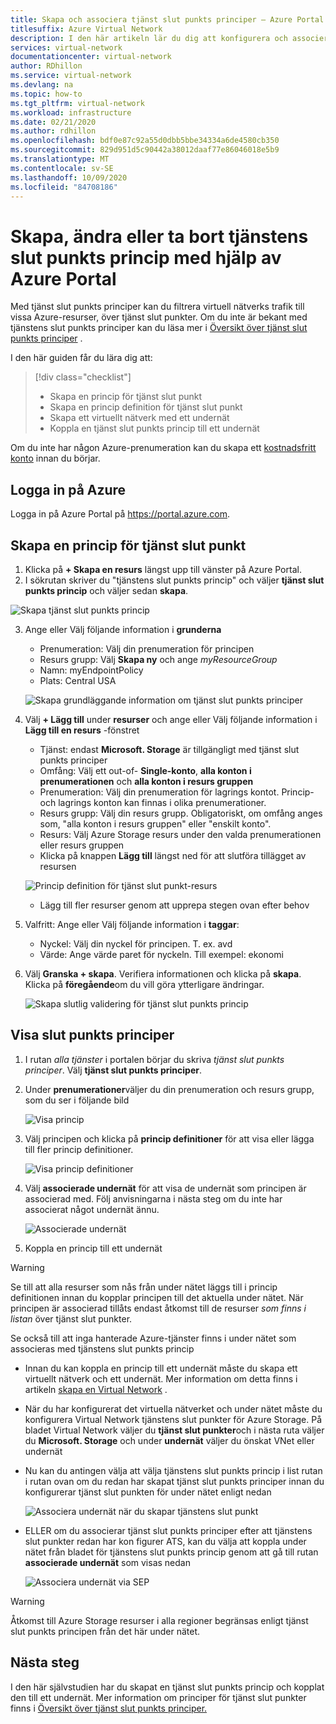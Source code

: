 ```yaml
---
title: Skapa och associera tjänst slut punkts principer – Azure Portal
titlesuffix: Azure Virtual Network
description: I den här artikeln lär du dig att konfigurera och associerade tjänst slut punkts principer med hjälp av Azure Portal.
services: virtual-network
documentationcenter: virtual-network
author: RDhillon
ms.service: virtual-network
ms.devlang: na
ms.topic: how-to
ms.tgt_pltfrm: virtual-network
ms.workload: infrastructure
ms.date: 02/21/2020
ms.author: rdhillon
ms.openlocfilehash: bdf0e87c92a55d0dbb5bbe34334a6de4580cb350
ms.sourcegitcommit: 829d951d5c90442a38012daaf77e86046018e5b9
ms.translationtype: MT
ms.contentlocale: sv-SE
ms.lasthandoff: 10/09/2020
ms.locfileid: "84708186"
---
```

# <a name="create-change-or-delete-service-endpoint-policy-using-the-azure-portal"></a>Skapa, ändra eller ta bort tjänstens slut punkts princip med hjälp av Azure Portal

Med tjänst slut punkts principer kan du filtrera virtuell nätverks trafik till vissa Azure-resurser, över tjänst slut punkter. Om du inte är bekant med tjänstens slut punkts principer kan du läsa mer i [Översikt över tjänst slut punkts principer](virtual-network-service-endpoint-policies-overview.md) .

 I den här guiden får du lära dig att:

> [!div class="checklist"]
> * Skapa en princip för tjänst slut punkt
> * Skapa en princip definition för tjänst slut punkt
> * Skapa ett virtuellt nätverk med ett undernät
> * Koppla en tjänst slut punkts princip till ett undernät

Om du inte har någon Azure-prenumeration kan du skapa ett [kostnadsfritt konto](https://azure.microsoft.com/free/?WT.mc_id=A261C142F) innan du börjar.

## <a name="sign-in-to-azure"></a>Logga in på Azure 

Logga in på Azure Portal på https://portal.azure.com.

## <a name="create-a-service-endpoint-policy"></a>Skapa en princip för tjänst slut punkt

1. Klicka på **+ Skapa en resurs** längst upp till vänster på Azure Portal.
2. I sökrutan skriver du "tjänstens slut punkts princip" och väljer **tjänst slut punkts princip** och väljer sedan **skapa**.

![Skapa tjänst slut punkts princip](./media/virtual-network-service-endpoint-policies-portal/create-sep-resource.png)

3. Ange eller Välj följande information i **grunderna** 

   - Prenumeration: Välj din prenumeration för principen
   - Resurs grupp: Välj **Skapa ny** och ange *myResourceGroup*
   - Namn: myEndpointPolicy
   - Plats: Central USA
 
   ![Skapa grundläggande information om tjänst slut punkts principer](./media/virtual-network-service-endpoint-policies-portal/create-sep-basics.png)

4. Välj **+ Lägg till** under **resurser** och ange eller Välj följande information i **Lägg till en resurs** -fönstret

   - Tjänst: endast **Microsoft. Storage** är tillgängligt med tjänst slut punkts principer
   - Omfång: Välj ett out-of- **Single-konto**, **alla konton i prenumerationen** och **alla konton i resurs gruppen**
   - Prenumeration: Välj din prenumeration för lagrings kontot. Princip-och lagrings konton kan finnas i olika prenumerationer.
   - Resurs grupp: Välj din resurs grupp. Obligatoriskt, om omfång anges som, "alla konton i resurs gruppen" eller "enskilt konto".  
   - Resurs: Välj Azure Storage resurs under den valda prenumerationen eller resurs gruppen
   - Klicka på knappen **Lägg till** längst ned för att slutföra tillägget av resursen

   ![Princip definition för tjänst slut punkt-resurs](./media/virtual-network-service-endpoint-policies-portal/create-sep-add-resource.png)

   - Lägg till fler resurser genom att upprepa stegen ovan efter behov

5. Valfritt: Ange eller Välj följande information i **taggar**:
   
   - Nyckel: Välj din nyckel för principen. T. ex. avd     
   - Värde: Ange värde paret för nyckeln. Till exempel: ekonomi

6. Välj **Granska + skapa**. Verifiera informationen och klicka på **skapa**. Klicka på **föregående**om du vill göra ytterligare ändringar. 

   ![Skapa slutlig validering för tjänst slut punkts princip](./media/virtual-network-service-endpoint-policies-portal/create-sep-review-create.png)
  
## <a name="view-endpoint-policies"></a>Visa slut punkts principer 

1. I rutan *alla tjänster* i portalen börjar du skriva *tjänst slut punkts principer*. Välj **tjänst slut punkts principer**.
2. Under **prenumerationer**väljer du din prenumeration och resurs grupp, som du ser i följande bild

   ![Visa princip](./media/virtual-network-service-endpoint-policies-portal/sep-view.png)
       
3. Välj principen och klicka på **princip definitioner** för att visa eller lägga till fler princip definitioner.

   ![Visa princip definitioner](./media/virtual-network-service-endpoint-policies-portal/sep-policy-definition.png)

4. Välj **associerade undernät** för att visa de undernät som principen är associerad med. Följ anvisningarna i nästa steg om du inte har associerat något undernät ännu.

   ![Associerade undernät](./media/virtual-network-service-endpoint-policies-portal/sep-associated-subnets.png)
 
5. Koppla en princip till ett undernät

>[!WARNING] 
> Se till att alla resurser som nås från under nätet läggs till i princip definitionen innan du kopplar principen till det aktuella under nätet. När principen är associerad tillåts endast åtkomst till de resurser *som finns i listan* över tjänst slut punkter. 
>
> Se också till att inga hanterade Azure-tjänster finns i under nätet som associeras med tjänstens slut punkts princip

- Innan du kan koppla en princip till ett undernät måste du skapa ett virtuellt nätverk och ett undernät. Mer information om detta finns i artikeln [skapa en Virtual Network](./quick-create-portal.md) .

- När du har konfigurerat det virtuella nätverket och under nätet måste du konfigurera Virtual Network tjänstens slut punkter för Azure Storage. På bladet Virtual Network väljer du **tjänst slut punkter**och i nästa ruta väljer du **Microsoft. Storage** och under **undernät** väljer du önskat VNet eller undernät

- Nu kan du antingen välja att välja tjänstens slut punkts princip i list rutan i rutan ovan om du redan har skapat tjänst slut punkts principer innan du konfigurerar tjänst slut punkten för under nätet enligt nedan

    ![Associera undernät när du skapar tjänstens slut punkt](./media/virtual-network-service-endpoint-policies-portal/vnet-config-service-endpoint-add-sep.png)

- ELLER om du associerar tjänst slut punkts principer efter att tjänstens slut punkter redan har kon figurer ATS, kan du välja att koppla under nätet från bladet för tjänstens slut punkts princip genom att gå till rutan **associerade undernät** som visas nedan

    ![Associera undernät via SEP](./media/virtual-network-service-endpoint-policies-portal/sep-edit-subnet-association.png)

>[!WARNING] 
>Åtkomst till Azure Storage resurser i alla regioner begränsas enligt tjänst slut punkts principen från det här under nätet.

## <a name="next-steps"></a>Nästa steg
I den här självstudien har du skapat en tjänst slut punkts princip och kopplat den till ett undernät. Mer information om principer för tjänst slut punkter finns i [Översikt över tjänst slut punkts principer.](virtual-network-service-endpoint-policies-overview.md)
